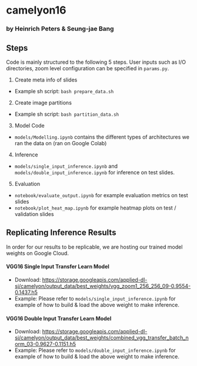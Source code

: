 # camelyon16
### by Heinrich Peters & Seung-jae Bang

## Steps
Code is mainly structured to the following 5 steps.
User inputs such as I/O directories, zoom level configuration can be specified in `params.py`.
<br>

1. Create meta info of slides
- Example sh script:
```bash prepare_data.sh```

2. Create image partitions 
- Example sh script:
```bash partition_data.sh```

3. Model Code
- `models/Modelling.ipynb` contains the different types of architectures we ran the data on (ran on Google Colab)

4. Inference
- `models/single_input_inference.ipynb` and `models/double_input_inference.ipynb` for inference on test slides.

5. Evaluation
- `notebook/evaluate_output.ipynb` for example evaluation metrics on test slides
- `notebook/plot_heat_map.ipynb` for example heatmap plots on test / validation slides

## Replicating Inference Results
In order for our results to be replicable, we are hosting our trained model weights on Google Cloud.

#### VGG16 Single Input Transfer Learn Model
- Download: https://storage.googleapis.com/applied-dl-sj/camelyon/output_data/best_weights/vgg_zoom1_256_256_09-0.9554-0.1437.h5
- Example: Please refer to `models/single_input_inference.ipynb` for example of how to build & load the above weight to make inference.

#### VGG16 Double Input Transfer Learn Model
- Download: https://storage.googleapis.com/applied-dl-sj/camelyon/output_data/best_weights/combined_vgg_transfer_batch_norm_03-0.9627-0.1151.h5
- Example: Please refer to `models/double_input_inference.ipynb` for example of how to build & load the above weight to make inference.

